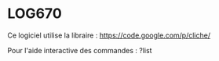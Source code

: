 # LOG670

Ce logiciel utilise la libraire : https://code.google.com/p/cliche/

Pour l'aide interactive des commandes : ?list
